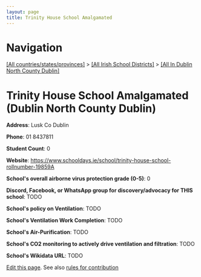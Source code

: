 ```yaml
---
layout: page
title: Trinity House School Amalgamated
---
```

# Navigation

[[All countries/states/provinces]](../../..) > [[All Irish School Districts]](../..) > [[All In Dublin North County Dublin]](..)

# Trinity House School Amalgamated (Dublin North County Dublin)

**Address**: Lusk Co Dublin

**Phone**: 01 8437811

**Student Count**: 0

**Website**: <https://www.schooldays.ie/school/trinity-house-school-rollnumber-19859A>

**School's overall airborne virus protection grade (0-5)**: 0

**Discord, Facebook, or WhatsApp group for discovery/advocacy for THIS school**: TODO

**School's policy on Ventilation**: TODO

**School's Ventilation Work Completion**: TODO

**School's Air-Purification**: TODO

**School's CO2 monitoring to actively drive ventilation and filtration**: TODO

**School's Wikidata URL**: TODO


[Edit this page](https://github.com/ventilate-schools/Ireland/edit/main/./Dublin_North_County_Dublin/Trinity_House_School_Amalgamated.md). See also [rules for contribution](../../../contribution-rules/)